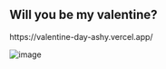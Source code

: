 ## Will you be my valentine?
<p>https://valentine-day-ashy.vercel.app/</p>

![image](https://github.com/sozuki/valentine-day/assets/146732028/2d143566-88ef-44b6-91a7-f4942cf1c23b)
